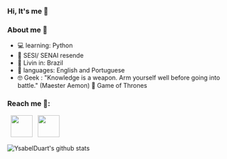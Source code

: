 ### Hi, It's me 👋


   ### About me 🌼

- :computer: learning: Python
- :pencil: SESI/ SENAI resende 
- :pushpin: Livin in: Brazil 
- 🧠 languages: English and Portuguese
- 🤓 Geek : "Knowledge is a weapon. Arm yourself well before going into battle."
          (Maester Aemon) 
      🐉 Game of Thrones


### Reach me 🧐:


<p>

&nbsp; <a href="https://www.instagram.com/duateysabell/" target="_blank" rel="noopener noreferrer"><img src="https://img.icons8.com/plasticine/100/000000/instagram-new.png" width="50" /></a>  &nbsp; <a href="ysabelduartepinto@gmail.com" target="_blank" rel="noopener noreferrer"><img src="https://img.icons8.com/plasticine/100/000000/gmail.png"  width="50" /></a>
</p>
    
    
    
<a>
  <img align="center" src="https://github-readme-stats.anuraghazra1.vercel.app/api?username=YsabelDuart&show_icons=true&include_all_commits=true&theme=material-palenight" alt="YsabelDuart's github stats" /> 
   </>
    

